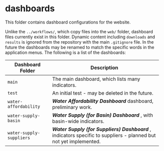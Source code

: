 # dashboards

This folder contains dashboard configurations for the website.

Unlike the `../workflows/`, which copy files into the `web/` folder,
dashboard files currently exist in this folder.
Dynamic content including `downloads` and `results` is ignored from the repository with the main `.gitignore` file.
In the future the dashboards may be renamed to match the specific words in the application menus.
The following is a list of the dashboards:

| **Dashboard Folder** | **Description** |
| -- | -- |
| `main` | The main dashboard, which lists many indicators. |
| `test` | An initial test - may be deleted in the future. |
| `water-affordability` | ***Water Affordability Dashboard*** dashboard, preliminary work. |
| `water-supply-basin` | ***Water Supply (for Basin) Dashboard*** , with basin-wide indicators. |
| `water-supply-suppliers` | ***Water Supply (for Suppliers) Dashboard*** , indicators specific to suppliers - planned but not yet implemented. |
